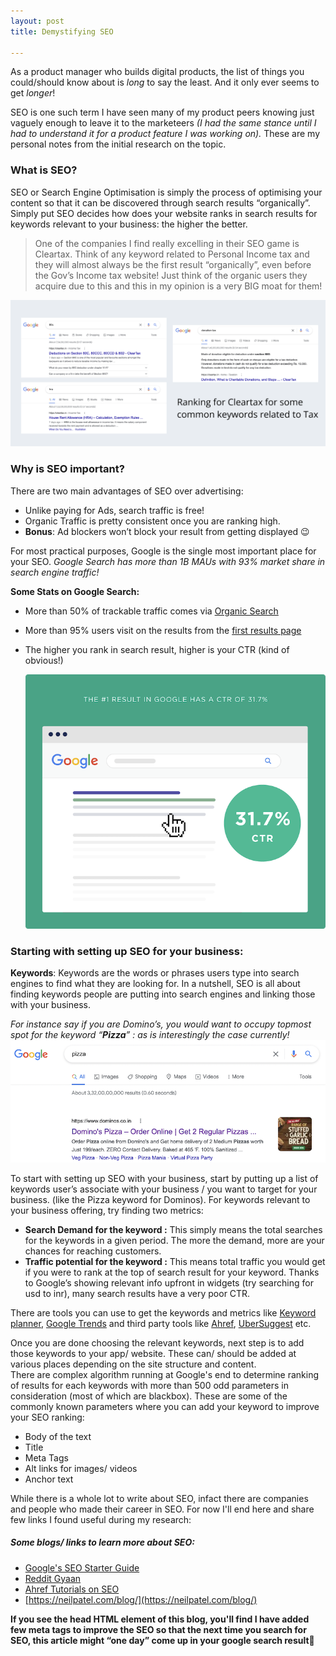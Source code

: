 ```yaml
---
layout: post
title: Demystifying SEO

---
```

As a product manager who builds digital products, the list of things you could/should know about is *long* to say the least. And it only ever seems to get *longer*!

SEO is one such term I have seen many of my product peers knowing just vaguely enough to leave it to the marketeers *(I had the same stance until I had to understand it for a product feature I was working on).* 
These are my personal notes from the initial research on the topic.

### What is SEO?

SEO or Search Engine Optimisation is simply the process of optimising your content so that it can be discovered through search results “organically”.  Simply put SEO decides how does your website ranks in search results for keywords relevant to your business: the higher the better.

<blockquote>
<p> One of the companies I find really excelling in their SEO game is Cleartax. Think of any keyword related to Personal Income tax and they will almost always be the first result “organically”, even before the Gov’s Income tax website! Just think of the organic users they acquire due to this and this in my opinion is a very BIG moat for them! </p>
</blockquote>

![SEO_Cleartax](/images/SEO_Cleartax.png)

### **Why is SEO important?**

There are two main advantages of SEO over advertising:

- Unlike paying for Ads, search traffic is free!
- Organic Traffic is pretty consistent once you are ranking high.
- **Bonus**: Ad blockers won’t block your result from getting displayed 😉


For most practical purposes, Google is the single most important place for your SEO. 
*Google Search has more than 1B MAUs with 93% market share in search engine traffic!*

**Some Stats on Google Search:**

- More than 50% of trackable traffic comes via [Organic Search](https://videos.brightedge.com/research-report/BrightEdge_ChannelReport2019_FINAL.pdf)
- More than 95% users visit on the results from the [first results page](https://www.brafton.com/news/95-percent-of-web-traffic-goes-to-sites-on-page-1-of-google-serps-study/)
- The higher you rank in search result, higher is your CTR (kind of obvious!) 
 
    ![SEO_Google Search Trend ](/images/SEO_GoogleSearchTrend.png)

### Starting with setting up SEO for your business:

**Keywords**: Keywords are the words or phrases users type into search engines to find what they are looking for. In a nutshell, SEO is all about finding keywords people are putting into search engines and linking those with your business.

*For instance say if you are Domino’s, you would want to occupy topmost spot for the keyword “**Pizza**” : as is interestingly the case currently!*
![SEO_Dominos](/images/SEO_Dominos.png)

To start with setting up SEO with your business, start by putting up a list of keywords user’s associate with your business / you want to target for your business. (like the Pizza keyword for Dominos). For keywords relevant to your business offering, try finding two metrics:

- **Search Demand for the keyword :** This simply means the total searches for the keywords in a given period. The more the demand, more are your chances for reaching customers.
- **Traffic potential for the keyword :** This means total traffic you would get if you were to rank at the top of search result for your keyword. Thanks to Google’s showing relevant info upfront in widgets (try searching for usd to inr), many search results have a very poor CTR.

There are tools you can use to get the keywords and metrics like [Keyword planner](https://ads.google.com/intl/en_en/home/tools/keyword-planner/), [Google Trends](https://trends.google.com/trends/?geo=IN) and third party tools like [Ahref](https://ahrefs.com/keyword-generator), [UberSuggest](https://neilpatel.com/ubersuggest/) etc. 

Once you are done choosing the relevant keywords, next step is to add those keywords to your app/ website. These can/ should be added at various places depending on the site structure and content. <br>
There are complex algorithm running at Google's end to determine ranking of results for each keywords with more than 500 odd parameters in consideration (most of which are blackbox). 
These are some of the commonly known parameters where you can add your keyword to improve your SEO ranking:

* Body of the text 
* Title
* Meta Tags
* Alt links for images/ videos
* Anchor text

While there is a whole lot to write about SEO, infact there are companies and people who made their career in SEO. For now I'll end here and share few links I found useful during my research:

##### Some blogs/ links to learn more about SEO:

- [Google's SEO Starter Guide](https://developers.google.com/search/docs/beginner/seo-starter-guide)
- [Reddit Gyaan](https://www.reddit.com/r/SEO/comments/2y1r8z/rseo_sucks_lately_i_want_to_make_it_better_here/)
- [Ahref Tutorials on SEO](https://www.youtube.com/playlist?list=PLvJ_dXFSpd2vk6rQ4Rta5MhDIRmakFbp6)
- [https://neilpatel.com/blog/](https://neilpatel.com/blog/) 

**If you see the head HTML element of this blog, you'll find I have added few meta tags to improve the SEO so that the next time you search for SEO, this article might “one day” come up in your google search result🤞**
